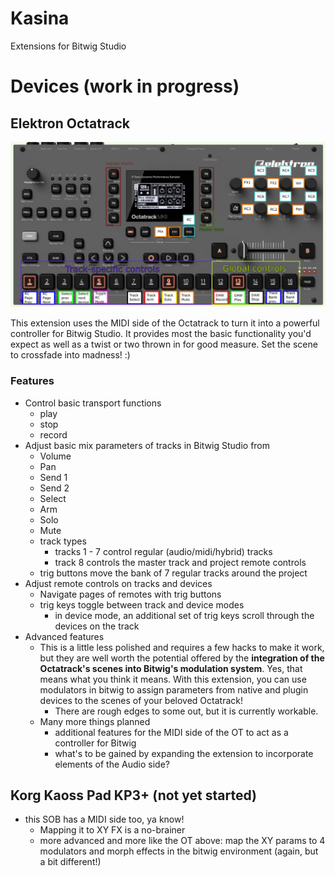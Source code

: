# Kasina
Extensions for Bitwig Studio

# Devices (work in progress)

## Elektron Octatrack 

![Alt text](/images/ot-layout.png?raw=true "Octatrack Layout")

This extension uses the MIDI side of the Octatrack to turn it into a powerful controller for Bitwig Studio. It provides most the basic functionality you'd expect as well as a twist or two thrown in for good measure. Set the scene to crossfade into madness! :)


### Features
- Control basic transport functions
  - play
  - stop
  - record
- Adjust basic mix parameters of tracks in Bitwig Studio from 
  - Volume
  - Pan
  - Send 1 
  - Send 2
  - Select 
  - Arm
  - Solo
  - Mute
  - track types
    - tracks 1 - 7 control regular (audio/midi/hybrid) tracks 
    - track 8 controls the master track and project remote controls
  - trig buttons move the bank of 7 regular tracks around the project
- Adjust remote controls on tracks and devices
  - Navigate pages of remotes with trig buttons
  - trig keys toggle between track and device modes
    - in device mode, an additional set of trig keys scroll through the devices on the track
- Advanced features
  - This is a little less polished and requires a few hacks to make it work, but they are well worth the potential offered by the **integration of the Octatrack's scenes into Bitwig's modulation system**. Yes, that means what you think it means. With this extension, you can use modulators in bitwig to assign parameters from native and plugin devices to the scenes of your beloved Octatrack!
    - There are rough edges to some out, but it is currently workable. 
  - Many more things planned 
    - additional features for the MIDI side of the OT to act as a controller for Bitwig
    - what's to be gained by expanding the extension to incorporate elements of the Audio side?

## Korg Kaoss Pad KP3+ (not yet started)
- this SOB has a MIDI side too, ya know! 
  - Mapping it to XY FX is a no-brainer
  - more advanced and more like the OT above: map the XY params to 4 modulators and morph effects in the bitwig environment (again, but a bit different!)